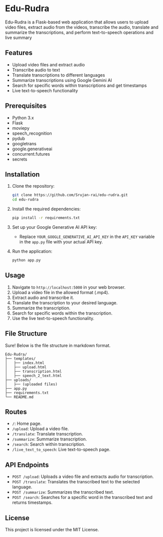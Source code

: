 # Edu-Rudra

Edu-Rudra is a Flask-based web application that allows users to upload video files, extract audio from the videos, transcribe the audio, translate and summarize the transcriptions, and perform text-to-speech operations and live summary

## Features

- Upload video files and extract audio
- Transcribe audio to text
- Translate transcriptions to different languages
- Summarize transcriptions using Google Gemini AI
- Search for specific words within transcriptions and get timestamps
- Live text-to-speech functionality

## Prerequisites

- Python 3.x
- Flask
- moviepy
- speech_recognition
- pydub
- googletrans
- google.generativeai
- concurrent.futures
- secrets

## Installation

1. Clone the repository:
    ```sh
    git clone https://github.com/Srujan-rai/edu-rudra.git
    cd edu-rudra
    ```

2. Install the required dependencies:
    ```sh
    pip install -r requirements.txt
    ```

3. Set up your Google Generative AI API key:
    - Replace `YOUR_GOOGLE_GENERATIVE_AI_API_KEY` in the `API_KEY` variable in the `app.py` file with your actual API key.

4. Run the application:
    ```sh
    python app.py
    ```

## Usage

1. Navigate to `http://localhost:5000` in your web browser.
2. Upload a video file in the allowed format (.mp4).
3. Extract audio and transcribe it.
4. Translate the transcription to your desired language.
5. Summarize the transcription.
6. Search for specific words within the transcription.
7. Use the live text-to-speech functionality.

## File Structure
Sure! Below is the file structure in markdown format.

```
Edu-Rudra/
├── templates/
│   ├── index.html
│   ├── upload.html
│   ├── transcription.html
│   ├── speech_2_text.html
├── uploads/
│   ├── (uploaded files)
├── app.py
├── requirements.txt
└── README.md
```


## Routes

- `/`: Home page.
- `/upload`: Upload a video file.
- `/translate`: Translate transcription.
- `/summarize`: Summarize transcription.
- `/search`: Search within transcription.
- `/live_text_to_speech`: Live text-to-speech page.

## API Endpoints

- `POST /upload`: Uploads a video file and extracts audio for transcription.
- `POST /translate`: Translates the transcribed text to the selected language.
- `POST /summarize`: Summarizes the transcribed text.
- `POST /search`: Searches for a specific word in the transcribed text and returns timestamps.

## License

This project is licensed under the MIT License.


